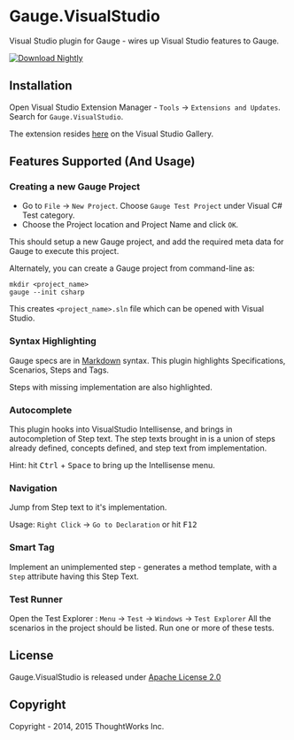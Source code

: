# Gauge.VisualStudio
Visual Studio plugin for Gauge - wires up Visual Studio features to Gauge.

 [ ![Download Nightly](https://api.bintray.com/packages/gauge/Gauge.VisualStudio/Nightly/images/download.svg) ](https://bintray.com/gauge/Gauge.VisualStudio/Nightly/_latestVersion)

## Installation

Open Visual Studio Extension Manager - `Tools` -> `Extensions and Updates`. Search for `Gauge.VisualStudio`.

The extension resides [here](https://visualstudiogallery.msdn.microsoft.com/dd8ea767-aa75-4771-98f4-6c8a9055ca92) on the Visual Studio Gallery.

## Features Supported (And Usage)

### Creating a new Gauge Project

- Go to `File` -> `New Project`. Choose `Gauge Test Project` under Visual C# Test category.
- Choose the Project location and Project Name and click `OK`.

This should setup a new Gauge project, and add the required meta data for Gauge to execute this project.

Alternately, you can create a Gauge project from command-line as:
````
mkdir <project_name>
gauge --init csharp
````
This creates `<project_name>.sln` file which can be opened with Visual Studio.

### Syntax Highlighting

Gauge specs are in [Markdown](http://daringfireball.net/projects/markdown/syntax) syntax. This plugin highlights Specifications, Scenarios, Steps and Tags.

Steps with missing implementation are also highlighted.

### Autocomplete

This plugin hooks into VisualStudio Intellisense, and brings in autocompletion of Step text. The step texts brought in is a union of steps already defined, concepts defined, and step text from implementation.

Hint: hit <kbd>Ctrl</kbd> + <kbd>Space</kbd> to bring up the Intellisense menu.

### Navigation

Jump from Step text to it's implementation. 

Usage: `Right Click` -> `Go to Declaration` or hit <kbd>F12</kbd>

### Smart Tag

Implement an unimplemented step - generates a method template, with a `Step` attribute having this Step Text. 

### Test Runner

Open the Test Explorer : `Menu` -> `Test` -> `Windows` -> `Test Explorer`
All the scenarios in the project should be listed. Run one or more of these tests.

## License

Gauge.VisualStudio is released under [Apache License 2.0](https://www.apache.org/licenses/LICENSE-2.0)

## Copyright

Copyright - 2014, 2015 ThoughtWorks Inc.
